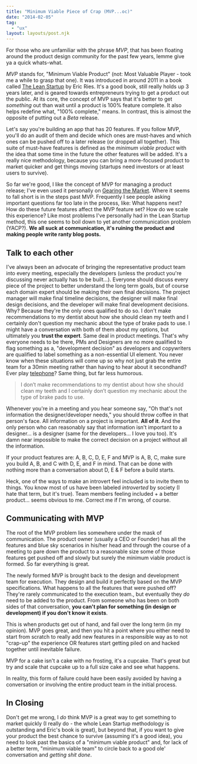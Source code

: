```yaml
---
title: "Minimum Viable Piece of Crap (MVP...oc)"
date: "2014-02-05"
tag:
  - "ux"
layout: layouts/post.njk
---
```


For those who are unfamiliar with the phrase _MVP_, that has been floating around the product design community for the past few years, lemme give ya a quick whats-what.

_MVP_ stands for, "Minimum Viable Product" (not: Most Valuable Player - took me a while to grasp that one). It was introduced in around 2011 in a book called [The Lean Startup](http://www.amazon.com/Lean-Startup-Innovation-Successful-Businesses-ebook/dp/B004J4XGN6/) by Eric Ries. It's a good book, still really holds up 3 years later, and is geared towards entrepreneurs trying to get a product out the public. At its core, the concept of MVP says that it's better to get _something_ out than wait until a product is 100% feature complete. It also helps redefine what, "100% complete," means. In contrast, this is almost the opposite of putting out a _Beta_ release.

Let's say you're building an app that has 20 features. If you follow MVP, you'll do an audit of them and decide which ones are must-haves and which ones can be pushed off to a later release (or dropped all together). This suite of must-have features is defined as the _minimum viable product_ with the idea that some time in the future the other features will be added. It's a really nice methodology, because you can bring a more-focused product to market quicker and get things moving (startups need investors or at least users to survive).

So far we're good, I like the concept of MVP for managing a product release; I've even used it personally on [Gearing the Market](http://gearingthemarket.com). Where it seems to fall short is in the steps past MVP. Frequently I see people asking important questions far too late in the process, like: What happens next? How do these future features affect the MVP feature set? How do we scale this experience? Like most problems I've personally had in the Lean Startup method, this one seems to boil down to yet another communication problem (YACP?). **We all suck at communication, it's ruining the product and making people write ranty blog posts.**

## Talk to each other

I've always been an advocate of bringing the representative product team into every meeting, especially the developers (unless the product you're discussing never actually has to be built...). Everyone should discuss every piece of the project to better understand the long term goals, but of course each domain expert should be making their own final decisions. The project manager will make final timeline decisions, the designer will make final design decisions, and the developer will make final development decisions. Why? Because they're the only ones qualified to do so. I don't make recommendations to my dentist about how she should clean my teeth and I certainly don't question my mechanic about the type of brake pads to use. I might have a conversation with both of them about my options, but ultimately you **trust the expert**. Same deal in product meetings. That's why everyone needs to be there, PMs and Designers are no more qualified to flag something as a, "development decision" as developers and copywriters are qualified to label something as a non-essential UI element. You never know when these situations will come up so why not just grab the entire team for a 30min meeting rather than having to hear about it secondhand? Ever play [telephone](http://en.wikipedia.org/wiki/Chinese_whispers)? Same thing, but far less humorous.

> I don’t make recommendations to my dentist about how she should clean my teeth and I certainly don’t question my mechanic about the type of brake pads to use.

Whenever you're in a meeting and you hear someone say, "Oh that's not information the designer/developer needs," you should throw coffee in that person's face. All information on a project is important. **All of it**. And the only person who can reasonably say that information isn't important to a designer... is a designer (same for the developers... I love you too). It's damn near impossible to make the correct decision on a project without all the information.

If your product features are: A, B, C, D, E, F and MVP is A, B, C, make sure you build A, B, and C with D, E, and F in mind. That can be done with nothing more than a conversation about D, E & F before a build starts.

Heck, one of the ways to make an introvert feel included is to invite them to things. You know most of us have been labeled _introverted_ by society (I hate that term, but it's true). Team members feeling included + a better product... seems obvious to me. Correct me if I'm wrong, of course.

## Communicating with MVP

The root of the MVP problem lies somewhere under the mask of communication. The product owner (usually a CEO or Founder) has all the features and blue sky scenarios in his/her head and through the course of a meeting to pare down the product to a reasonable size some of those features get pushed off and slowly but surely the minimum viable product is formed. So far everything is great.

The newly formed MVP is brought back to the design and development team for execution. They design and build it perfectly based on the MVP specifications. What happens to all the features that were pushed off? They're rarely communicated to the execution team., but eventually they _do_ need to be added to the product. From someone who has been on both sides of that conversation, **you can't plan for something (in design or development) if you don't know it exists**.

This is when products get out of hand, and fail over the long term (in my opinion). MVP goes great, and then you hit a point where you either need to start from scratch to really add new features in a responsible way as to not "crap-up" the experience OR features start getting piled on and hacked together until inevitable failure.

MVP for a cake isn't a cake with no frosting, it's a cupcake. That's great but try and scale that cupcake up to a full size cake and see what happens.

In reality, this form of failure could have been easily avoided by having a conversation or involving the entire product team in the initial process.

## In Closing

Don't get me wrong, I _do_ think MVP is a great way to get something to market quickly (I really do - the whole Lean Startup methodology is outstanding and Eric's book is great), but beyond that, if you want to give your product the best chance to survive (assuming it's a good idea), you need to look past the basics of a "minimum viable product" and, for lack of a better term, "minimum viable team" to circle back to a good ole' conversation and _getting shit done_.
